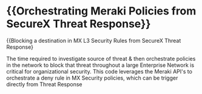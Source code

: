 {{Orchestrating Meraki Policies from SecureX Threat Response}}
=====================================
{{Blocking a destination in MX L3 Security Rules from SecureX Threat Response}

The time required to investigate source of threat & then orchestrate policies in the network to block that threat throughout a large Enterprise Network is critical for organizational security. This code leverages the Meraki API's to orchestrate a deny rule in MX Security policies, which can be trigger directly from Threat Response
